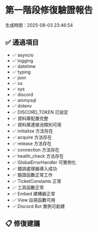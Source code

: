 # 第一階段修復驗證報告
生成時間：2025-08-03 23:46:54

## ✅ 通過項目
- ✅ asyncio
- ✅ logging
- ✅ datetime
- ✅ typing
- ✅ json
- ✅ os
- ✅ sys
- ✅ discord
- ✅ aiomysql
- ✅ dotenv
- ✅ DISCORD_TOKEN 已設定
- ✅ 資料庫配置完整
- ✅ 資料庫連接池類別可用
- ✅ initialize 方法存在
- ✅ acquire 方法存在
- ✅ release 方法存在
- ✅ connection 方法存在
- ✅ health_check 方法存在
- ✅ GlobalErrorHandler 可實例化
- ✅ 錯誤處理器導入成功
- ✅ 驗證函數正常工作
- ✅ TicketConstants 正常
- ✅ 工具函數正常
- ✅ Embed 建構器正常
- ✅ View 註冊函數可用
- ✅ Discord Bot 實例可創建

## 📋 修復建議